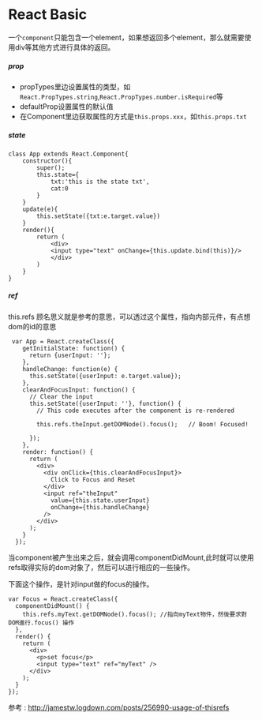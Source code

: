 # React Basic

一个`component`只能包含一个element，如果想返回多个element，那么就需要使用div等其他方式进行具体的返回。

##### prop
* propTypes里边设置属性的类型，如`React.PropTypes.string`,`React.PropTypes.number.isRequired`等
* defaultProp设置属性的默认值
* 在Component里边获取属性的方式是`this.props.xxx`，如`this.props.txt`

##### state
```
class App extends React.Component{
	constructor(){
    	super();
        this.state={
        	txt:'this is the state txt',
            cat:0
        }
    }
    update(e){
    	this.setState({txt:e.target.value})
    }
    render(){
    	return (
        	<div>
            <input type="text" onChange={this.update.bind(this)}/>
            </div>
        )
    }
}

```

##### ref
this.refs 顾名思义就是参考的意思，可以透过这个属性，指向内部元件，有点想dom的id的意思
```
 var App = React.createClass({
    getInitialState: function() {
      return {userInput: ''};
    },
    handleChange: function(e) {
      this.setState({userInput: e.target.value});
    },
    clearAndFocusInput: function() {
      // Clear the input
      this.setState({userInput: ''}, function() {
        // This code executes after the component is re-rendered

        this.refs.theInput.getDOMNode().focus();   // Boom! Focused!

      });
    },
    render: function() {
      return (
        <div>
          <div onClick={this.clearAndFocusInput}>
            Click to Focus and Reset
          </div>
          <input ref="theInput"
            value={this.state.userInput}
            onChange={this.handleChange}
          />
        </div>
      );
    }
  });
```
当component被产生出来之后，就会调用componentDidMount,此时就可以使用refs取得实际的dom对象了，然后可以进行相应的一些操作。

下面这个操作，是针对input做的focus的操作。
```
var Focus = React.createClass({
  componentDidMount() {
    this.refs.myText.getDOMNode().focus(); //指向myText物件，然後要求對DOM進行.focus() 操作
  },
  render() {
    return (
      <div>
        <p>set focus</p>
        <input type="text" ref="myText" />
      </div>
    );
  }
});
```
参考 : http://jamestw.logdown.com/posts/256990-usage-of-thisrefs 
